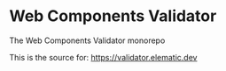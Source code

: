 # Web Components Validator

The Web Components Validator monorepo

This is the source for: https://validator.elematic.dev
